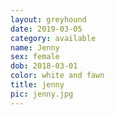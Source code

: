 ```yaml
---
layout: greyhound
date: 2019-03-05
category: available
name: Jenny
sex: female
dob: 2018-03-01
color: white and fawn
title: jenny
pic: jenny.jpg
---
```


